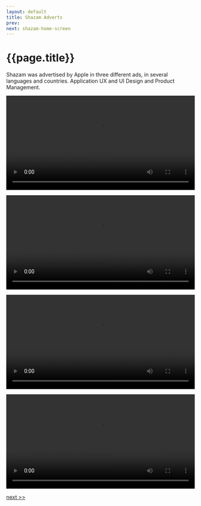 ```yaml
---
layout: default
title: Shazam Adverts
prev: 
next: shazam-home-screen
---
```


# {{page.title}}

Shazam was advertised by Apple in three different ads, in several languages and countries. Application UX and UI Design and Product Management.

<video src="shazam.mp4" width="100%" controls></video>

<video src="shazam_encore.mp4" width="100%" controls></video>

<video src="shazam_app.mp4" width="100%" controls></video>

<video src="shazam-japan.mp4" width="100%" controls></video>

[next >>]({{page.next}})

